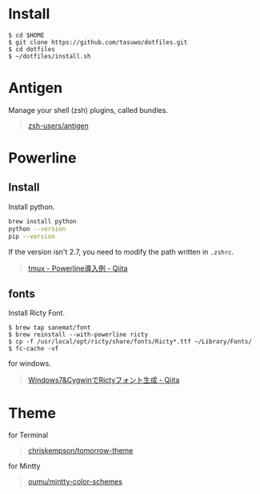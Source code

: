 # Install

```
$ cd $HOME
$ git clone https://github.com/tasuwo/dotfiles.git
$ cd dotfiles
$ ~/dotfiles/install.sh
```

# Antigen

Manage your shell (zsh) plugins, called bundles.

>[zsh-users/antigen](https://github.com/zsh-users/antigen)

# Powerline

## Install

Install python.

```bash
brew install python
python --version
pip --version
```

If the version isn't 2.7, you need to modify the path written in `.zshrc`.

<!-- Install powerline. -->

<!-- ```bash -->
<!-- pip install --user powerline-status -->
<!-- ``` -->

<!-- If error occured, make `~/.pydistutils.cfg` as follow. -->

<!-- ```bash -->
<!-- [install] -->
<!-- prefix= -->
<!-- ``` -->

>[tmux - Powerline導入例 - Qiita](http://qiita.com/tkhr/items/8cc17c02dea1803be9c6)

## fonts

Install Ricty Font.

``` shell
$ brew tap sanemat/font
$ brew reinstall --with-powerline ricty
$ cp -f /usr/local/opt/ricty/share/fonts/Ricty*.ttf ~/Library/Fonts/
$ fc-cache -vf
```

for windows.

>[Windows7&CygwinでRictyフォント生成 - Qiita](http://qiita.com/ll_kuma_ll/items/97b4fa5af8cde9d74d03)

# Theme

for Terminal

>[chriskempson/tomorrow-theme](https://github.com/chriskempson/tomorrow-theme)

for Mintty

>[oumu/mintty-color-schemes](https://github.com/oumu/mintty-color-schemes)
